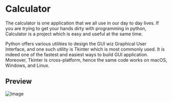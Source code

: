 # Calculator

The calculator is one application that we all use in our day to day lives. 
If you are trying to get your hands dirty with programming in python, Calculator is a project which is easy and useful at the same time. 

Python offers various utilities to design the GUI wiz Graphical User Interface, and one such utility is Tkinter which is most commonly used. 
It is indeed one of the fastest and easiest ways to build GUI application. Moreover, Tkinter is cross-platform, hence the same code works on macOS, Windows, and Linux.

## Preview

![Image](https://d2h0cx97tjks2p.cloudfront.net/blogs/wp-content/uploads/sites/2/2020/08/python-calculator.png)

